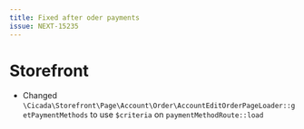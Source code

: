 ```yaml
---
title: Fixed after oder payments
issue: NEXT-15235
---
```

# Storefront
*  Changed `\Cicada\Storefront\Page\Account\Order\AccountEditOrderPageLoader::getPaymentMethods` to use `$criteria` on `paymentMethodRoute::load` 
